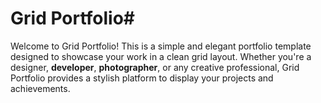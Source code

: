 # Grid Portfolio#

Welcome to Grid Portfolio! This is a simple and elegant portfolio template designed to showcase your work in a clean grid layout. Whether you're a designer, **developer**, **photographer**, or any creative professional, Grid Portfolio provides a stylish platform to display your projects and achievements.
